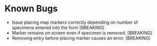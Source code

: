 # Known Bugs

* Issue placing map markers correctly depending on number of specimens entered into the form [BREAKING]
* Marker remains on screen even if specimen is removed. [BREAKING]
* Removing entry before placing marker causes an error. [BREAKING]
